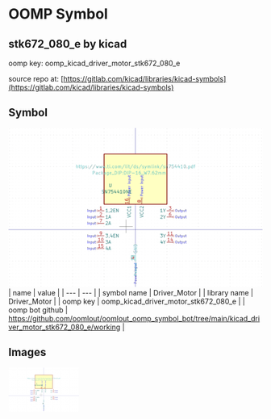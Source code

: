 # OOMP Symbol  
## stk672_080_e  by kicad  
  
oomp key: oomp_kicad_driver_motor_stk672_080_e  
  
source repo at: [https://gitlab.com/kicad/libraries/kicad-symbols](https://gitlab.com/kicad/libraries/kicad-symbols)  
## Symbol  
  
[![working.png](working_600.png)](working.png)  
| name | value | 
| --- | --- | 
| symbol name | Driver_Motor | 
| library name | Driver_Motor | 
| oomp key | oomp_kicad_driver_motor_stk672_080_e | 
| oomp bot github | https://github.com/oomlout/oomlout_oomp_symbol_bot/tree/main/kicad_driver_motor_stk672_080_e/working | 
## Images  
  
[![working.png](working_140.png)](working.png)  
